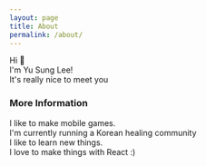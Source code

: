 ```yaml
---
layout: page
title: About
permalink: /about/
---
```


Hi 👋  
I'm Yu Sung Lee!  
It's really nice to meet you  

### More Information

I like to make mobile games.   
I'm currently running a Korean healing community  
I like to learn new things.  
I love to make things with React :)  

